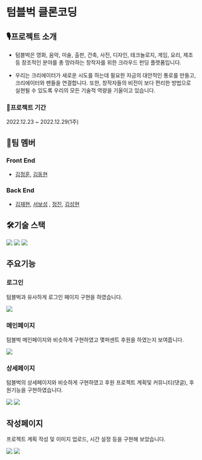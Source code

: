# 텀블벅 클론코딩

## 🎙프로젝트 소개
* 텀블벅은 영화, 음악, 미술, 출판, 건축, 사진, 디자인, 테크놀로지, 게임, 요리, 제조 등 창조적인 분야를 총 망라하는 창작자를 위한 크라우드 펀딩 플랫폼입니다.

* 우리는 크리에이터가 새로운 시도를 하는데 필요한 자금의 대안적인 통로를 만들고, 크리에이터와 팬들을 연결합니다. 또한, 창작자들의 비전이 보다 편리한 방법으로 실현될 수 있도록 우리의 모든 기술적 역량을 기울이고 있습니다.

### 📅프로젝트 기간
2022.12.23 ~ 2022.12.29(1주)

## 👥팀 멤버
### Front End
* [김정훈](https://github.com/44Chick), [김동현](https://github.com/kdh8615)
### Back End
* [김재현](https://github.com/JeekLee), [서보성](https://github.com/teabear12) , [정진](https://github.com/JeongO41), [김성현](https://github.com/seonghyun-1)

## 🛠기술 스택

<p align=justify>

<img src="https://img.shields.io/badge/React-61DAFB?style=for-the-badge&logo=React&logoColor=white">
<img src="https://img.shields.io/badge/styledcomponents-DB7093?style=for-the-badge&logo=styledcomponents&logoColor=white">
<img src="https://img.shields.io/badge/ReduxToolkit-764ABC?style=for-the-badge&logo=Redux&logoColor=white">
</p>

## 주요기능
### 로그인
텀블벅과 유사하게 로그인 페이지 구현을 하였습니다.

<img src="https://velog.velcdn.com/images/koz8615/post/f3bf384a-e81c-46d7-be3d-1afcb5e8fb41/image.png">

### 메인페이지
텀블벅 메인페이지와 비슷하게 구현하였고 몇퍼센트 후원을 하였는지 보여줍니다.

<img src="https://velog.velcdn.com/images/koz8615/post/2813e4df-988a-44f3-844a-ad2486b986b8/image.png">

### 상세페이지
텀블벅의 상세페이지와 비슷하게 구현하였고 후원 프로젝트 계획및 커뮤니티(댓글), 후원기능을 구현하였습니다.

<img src="https://velog.velcdn.com/images/koz8615/post/cecad0bd-a19e-4eb4-a311-9377f3289cb9/image.png">
<img src="https://velog.velcdn.com/images/koz8615/post/2f1237e8-d2cc-43e9-bc04-066b4eb81fa3/image.png">

## 작성페이지
프로젝트 계획 작성 및 이미지 업로드, 시간 설정 등을 구현해 보았습니다.

<img src="https://velog.velcdn.com/images/koz8615/post/74a9fe45-2202-46a8-a82f-819a9a52836f/image.png">
<img src="https://velog.velcdn.com/images/koz8615/post/d38bb94e-df63-4d88-83fc-a47df3629907/image.png">
